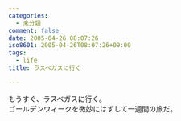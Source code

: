 ```yaml
---
categories:
  - 未分類
comment: false
date: 2005-04-26 08:07:26
iso8601: 2005-04-26T08:07:26+09:00
tags:
  - life
title: ラスベガスに行く

---
```


<div class="entry-body">
  <p>もうすぐ、ラスベガスに行く。<br />
    ゴールデンウィークを微妙にはずして一週間の旅だ。</p>
</div>
